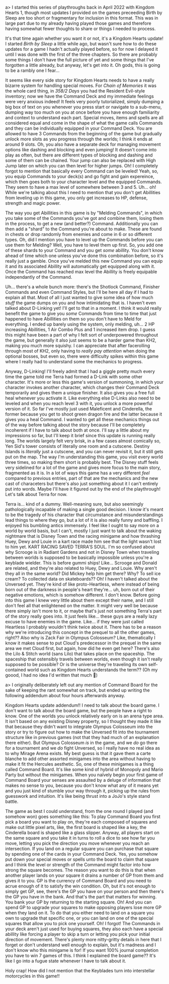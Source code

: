 a> I started this series of playthroughs back in April 2022 with Kingdom Hearts 1, though most updates I provided on the games preceeding Birth by Sleep are too short or fragmentary for inclusion in this format. This was in large part due to my already having played those games and therefore having somewhat fewer thoughts to share or things I needed to process.

It's that time again whether you want it or not, it's a Kingdom Hearts update!
I started *Birth by Sleep* a little while ago, but wasn't sure how to do these updates for a game I hadn't actually played before, so for now I delayed it until I was done with the first of the three chapters. So there are probably some things I don't have the full picture of yet and some things that I've forgotten a little already, but anyway, let's get into it.
Oh gods, this is going to be a rambly one I fear...

It seems like every side story for Kingdom Hearts needs to have a really bizarre system for handling special moves. For *Chain of Memories* it was the whole card thing, in *358/2 Days* you had the Resident Evil-style inventory; now we have the Command Deck and my immediate feelings were very anxious indeed! It feels very poorly tutorialized, simply dumping a big box of text on you whenever you press start or navigate to a sub-menu, dumping way too much on you at once before you have enough familiarity and context to understand each part.
Special moves, items and spells are all considered equal and come in the shape of what the game calls Commands and they can be individually equipped in your Command Deck. You are allowed to have 3 Commands from the beginning of the game but gradually unlock more slots as you progress through the worlds; I think it ends at around 9 slots.
Oh, you also have a separate deck for managing movement options like dashing and blocking and even jumping! It doesn't come into play as often, but there are different types of blocking and dashing and some of them can be chained. Your jump can also be replaced with High Jump later on which you can then level for higher jumps.
Oh! I completely forgot to mention that basically every Command can be leveled! Yeah, so, you equip Commands to your deck(s) and go fight and gain expereince, which then goes both to your character level and the equipped Commands. They seem to have a max level of somewhere between 3 and 5. Uh... oh! While we're talking about this I need to mention that you don't get Abillities from leveling up in this game, you only get increases to HP, defense, strength and magic power.

The way you get Abillities in this game is by "Melding Commands", in which you take some of the Commands you've got and combine them, losing them in the process, to get a new (and better?) Command. Additionally you can then add a "shard" to the Command you're about to make. These are found in chests or drop randomly from enemies and come in 6 or so different types. Oh, did I mention you have to level up the Commands before you can use them for Melding? Well, you have to level them up first.
So, you add one of these shards to your Command and you get *some* abillity. You don't know ahead of time which one unless you've done this combination before, so it's really just a gamble. Once you've melded this new Command you can equip it and its associated Abillity will automatically get equipped along with it. Once the Command has reached max level the Abillity is freely equipable independantly of the Command.

Uh... there's a whole bunch more: there's the Shotlock Command, Finisher Commands and even Command Styles, but I'll be here all day if I had to explain all that. Most of all I just wanted to give some idea of how much *stuff* the game dumps on you and how intimidating that is. I haven't even talked about D-Linking yet! I'll get to that in a moment.
I think it would really benefit the game to give you *some* Commands from time to time that just happened to have Abillities on them so you don't have to Meld for everything. I ended up barely using the system, only melding, uh... 2 HP increasing Abillities, 1 Air Combo Plus and 1 increased item drop. I guess this might have been a part of why I felt sort of underpowered throughout the game, but generally it also just seems to be a harder game than KH2, making you much more squishy. I can appreciate that after facerolling through most of KH2, only having to *really pay attention* when doing the optional bosses, but even so, there were difficulty spikes within this game where I really had to understand some the mechanics to progress.

Anyway, D-Linking! I'll freely admit that I had a giggle pretty much every time the game told me Terra had formed a D-Link with some other character.
It's more or less this game's version of summoning, in which your character invokes another character, which changes their Command Deck temporarily and gives them a unique finisher. It also gives you a free full heal whenever you activate it. Like everything else D-Links also need to be leveled and when you reach level 3 with it, you unlock a more powerful version of it. So far I've mostly just used Maleficent and Cinderella, the former because you get to shoot green dragon fire and the latter because it gives you a heal Command.
I wanted to get all these mechanics things out of the way before talking about the story because I'll be completely incoherent if I have to talk about both at once. I'll say a little about my impressions so far, but I'll keep it brief since this update is running really long.
The worlds largely felt very brisk, in a few cases almost comically so, Yen Sid's tower consists of literally one room and a cutscene. Destiny Islands is *literally* just a cutscene, and you can never revisit it, but it still gets put on the map. The way I'm understanding this game, you visit every world three times, so making them short is probably best. The Disney stuff feels very sidelined for a lot of the game and gives more focus to the main story, fragmented as it is. In a lot of ways this game has a very different *feel* compared to previous entries, part of that are the mechanics and the new cast of characeters but there's also just something about it I can't entirely put into words. Maybe I'll have it figured out by the end of the playthrough! Let's talk about Terra for now.

Terra is... kind of a dummy. Well-meaning sure, but also seemingly pathologically incapable of making a single good decision. I know it's meant to be the tragedy of his character that circumstance and misunderstandings lead things to where they go, but a lot of it is also really funny and baffling. I enjoyed his bumbling antics immensely.
I feel like I ought to say more on a world by world basis, but I can't, mostly I just want to talk about the waking nightmare that is Disney Town and the racing minigame and how thrashing Huey, Dewy and Louie in a kart race made him see that the light wasn't lost to him yet. KART RACING SAVED TERRA'S SOUL.
I'm so confused about why Scrooge is in Radiant Gardens and not in Disney Town when traveling between worlds is supposed to be basically impossible unless you're a keyblade wielder. This is before gummi ships!
Like... Scrooge and Donald are related, and they're also related to Huey, Dewy and Louie. Why aren't they all in the same world? Did Mickey help him get there? Why? To sell ice cream? To collected data on skateboards??
Oh! I haven't talked about the Unversed yet. They're kind of like proto-Heartless, where instead of being born out of the darkness in people's heart they're... uh, born out of their negative emotions, which is somehow different. I don't know. Before going into this game I knew very little about them except their name, and I still don't feel all that enlightened on the matter. It might very well be because there simply isn't more to it, or maybe that's just not something Terra's part of the story really goes into. It just feels like... these guys are a really lazy excuse to have enemies in the game. Like... if they were just called Heartless I probably wouldn't think twice about it. There has to be a reason why we're introducing this concept in the prequel to all the other games, right??
Also why is Zack Fair in Olympus Colosseum? Like, thematically I know it makes sense to put Cloud's predecessor in the prequel in the same area we met Cloud first, but again, how did he even get here? There's also the Lilo & Stitch world (sans Lilo) that takes place on the spaceship. The spaceship that ostensibly travels between worlds, even though it isn't really supposed to be possible? Or is the universe they're traveling its own self-contained world such as Kingdom Hearts understands the term??
(Oh my goood, I had no idea I'd written that much 🙈)

a> I originally deliberately left out any mention of Command Board for the sake of keeping the rant somewhat on track, but ended up writing the following addendum about four hours afterwards anyway.

Kingdom Hearts update addendum!!
I need to talk about the board game. I don't want to talk about the board game, but the people have a right to know.
One of the worlds you unlock relatively early on is an arena type area. It isn't based on any existing Disney property, so I thought they made it like that because they didn't want to integrate Olympus Colosseum into the story or try to figure out how to make the Unversed fit into the tournament structure like in previous games (not that they had much of an explanation there either). But Olympus Colosseum *is* in the game, and we *do* go there for a tournament and we *do* fight Unversed, so I really have no real idea as to why Mirage Arena exists. My best guess is that it gave them a carte blanche to add other assorted minigames into the area without having to make it fit the Hercules aesthetic.
So, one of these minigames is a thing called Command Board.
It's like some kind of hybrid of Monopoly and Mario Party but without the minigames. When you naïvely begin your first game of Command Board your senses are assaulted by a deluge of information that makes no sense to you, because you don't know what any of it means yet and you just kind of stumble your way through it, picking up the rules from guesswork and intuition. It's like being thrust into a JoJo's style stand battle.

The game as best I could understand, from the one round I played (and somehow won) goes something like this:
To play Command Board you first pick a board you want to play on, they're each composed of squares and make out little pixel arts, like, the first board is shaped like a key, the Cinderella board is shaped like a glass slipper. Anyway, all players start on the same square and you take it in turns to roll a dice to see how far you move, letting you pick the direction you move whenever you reach an intersection. If you land on a regular square you can purchase that square by spending one of the cards in your Command Deck. Yes, you somehow put down your special moves or spells unto the board to claim that square and I think the level or strength of the Command might factor into how strong the square becomes.
The reason you want to do this is that when another player lands on your square it drains a number of GP from them and gives it to you. GP is the currency of Command Board and you need to acrue enough of it to satisfy the win condition. Oh, but it's not enough to simply get GP, see, there's the GP you have on your person and then there's the GP you have in the bank. And that's the part that matters for winning. You bank your GP by returning to the starting square. Oh! And you can spend GP to upgrade your squares to make opposing players lose more GP when they land on it. To do that you either need to land on a square you own to upgrade that specific one, or you can land on one of the special squares that allow you to pick one yourself. Oh! I forgot! The Commands in your deck aren't just used for buying squares, they also each have a special abillity like forcing a player to skip a turn or letting you pick your initial direction of movement. There's plenty more nitty-gritty details in here that I forget or don't understand well enough to explain, but it's madness and I don't know who this minigame is for!
If you want 100% journal completion you have to win 7 games of this.
I think I explained the board game?? It's like I go into a fugue state whenever I have to talk about it.

Holy crap! How did I not mention that the Keyblades turn into interstellar motorcycles in this game!!